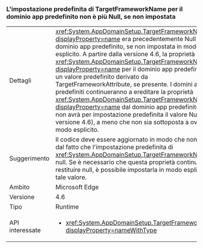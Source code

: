 ### <a name="targetframeworkname-for-default-app-domain-no-longer-defaults-to-null-if-not-set"></a>L'impostazione predefinita di TargetFrameworkName per il dominio app predefinito non è più Null, se non impostata

|   |   |
|---|---|
|Dettagli|<xref:System.AppDomainSetup.TargetFrameworkName?displayProperty=name> era precedentemente Null nel dominio app predefinito, se non impostata in modo esplicito. A partire dalla versione 4.6, la proprietà <xref:System.AppDomainSetup.TargetFrameworkName?displayProperty=name> per il dominio app predefinito avrà un valore predefinito derivato da TargetFrameworkAttribute, se presente. I domini app non predefiniti continueranno a ereditare la proprietà <xref:System.AppDomainSetup.TargetFrameworkName?displayProperty=name> dal dominio app predefinito (che non avrà per impostazione predefinita il valore Null nella versione 4.6), a meno che non sia sottoposta a override in modo esplicito.|
|Suggerimento|Il codice deve essere aggiornato in modo che non dipenda dal fatto che l'impostazione predefinita di <xref:System.AppDomainSetup.TargetFrameworkName> sia null. Se è necessario che questa proprietà continui a restituire null, è possibile impostarla in modo esplicito su tale valore.|
|Ambito|Microsoft Edge|
|Versione|4.6|
|Tipo|Runtime|
|API interessate|<ul><li><xref:System.AppDomainSetup.TargetFrameworkName?displayProperty=nameWithType></li></ul>|

